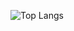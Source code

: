 ![Top Langs](https://github-readme-stats.vercel.app/api/top-langs/?username=cmcdev-code&langs_count=10)
